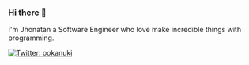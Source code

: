 ### Hi there 👋

I'm Jhonatan a Software Engineer who love make incredible things with programming.
<p>
  <a href="https://twitter.com/ookanuki" target="_blank">
    <img alt="Twitter: ookanuki " src="https://img.shields.io/twitter/follow/ookanuki .svg?style=social" />
  </a>
</p>


<!--
**cybernuki/cybernuki** is a ✨ _special_ ✨ repository because its `README.md` (this file) appears on your GitHub profile.

Here are some ideas to get you started:

- 🔭 I’m currently working on ...
- 🌱 I’m currently learning ...
- 👯 I’m looking to collaborate on ...
- 🤔 I’m looking for help with ...
- 💬 Ask me about ...
- 📫 How to reach me: ...
- 😄 Pronouns: ...
- ⚡ Fun fact: ...
-->
